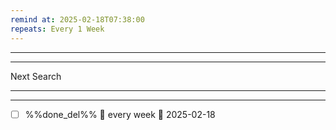 ```yaml
---
remind at: 2025-02-18T07:38:00
repeats: Every 1 Week
---
```

---

---
Next Search

---
---
- [ ] %%done_del%% 🔁 every week 📅 2025-02-18